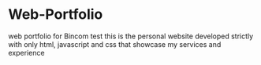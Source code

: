 # Web-Portfolio
web portfolio for Bincom test
this is the personal website developed strictly with only
html, javascript and css that showcase my services and experience

